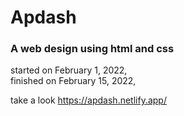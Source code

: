 # Apdash
<h3>A web design using html and css</h3> 

started on  ‎February ‎1, ‎2022,<br>
finished on  ‎February ‎15, ‎2022,

take a look
https://apdash.netlify.app/
